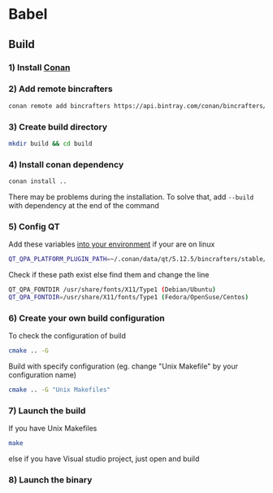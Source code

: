 # Babel

## Build

### 1) Install [Conan](https://conan.io)

### 2) Add remote bincrafters
```bash
conan remote add bincrafters https://api.bintray.com/conan/bincrafters/public-conan
```

### 3) Create build directory
```bash
mkdir build && cd build
```

### 4) Install conan dependency
```bash
conan install ..
```

There may be problems during the installation. To solve that, add  ```--build``` with dependency at the end of the command

### 5) Config QT
Add these variables [into your environment](https://unix.stackexchange.com/questions/117467/how-to-permanently-set-environmental-variables)
if your are on linux
```bash
QT_QPA_PLATFORM_PLUGIN_PATH=~/.conan/data/qt/5.12.5/bincrafters/stable/package/32907dd96d45d2305e039a835e067b78abca2026/plugins
```
Check if these path exist else find them and change the line
```bash
QT_QPA_FONTDIR /usr/share/fonts/X11/Type1 (Debian/Ubuntu)
QT_QPA_FONTDIR=/usr/share/X11/fonts/Type1 (Fedora/OpenSuse/Centos)
```

### 6) Create your own build configuration
To check the configuration of build
```bash
cmake .. -G
```
Build with specify configuration (eg. change "Unix Makefile" by your configuration name)
```bash
cmake .. -G "Unix Makefiles"
```

### 7) Launch the build
If you have Unix Makefiles
```bash
make
```
else if you have Visual studio project, just open and build

### 8) Launch the binary
